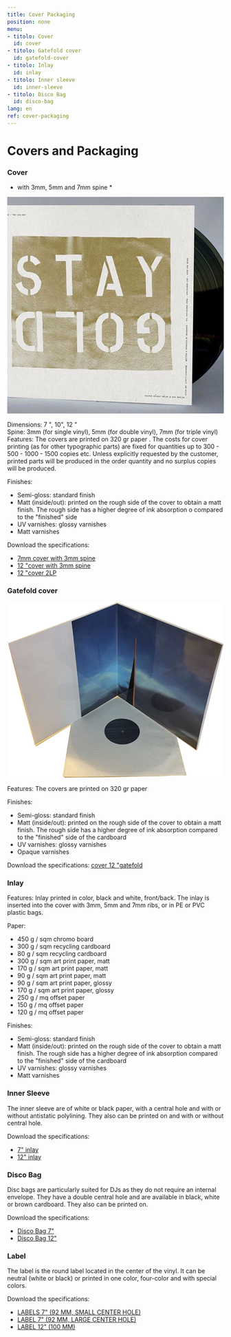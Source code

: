 ```yaml
---
title: Cover Packaging
position: none
menu:
- titolo: Cover
  id: cover
- titolo: Gatefold cover
  id: gatefold-cover
- titolo: Inlay
  id: inlay
- titolo: Inner sleeve
  id: inner-sleeve
- titolo: Disco Bag
  id: disco-bag
lang: en
ref: cover-packaging
---
```


# Covers and Packaging

### Cover
* with 3mm, 5mm and 7mm spine *


![12 "3mm spine cover](/img/Costina3mm_.jpg)

Dimensions: 7 ", 10", 12 "<br>
Spine: 3mm (for single vinyl), 5mm (for double vinyl), 7mm (for triple vinyl)
Features: The covers are printed on 320 gr paper .
The costs for cover printing (as for other typographic parts) are fixed for quantities up to 300 - 500 - 1000 - 1500 copies etc. Unless explicitly requested by the customer, printed parts will be produced in the order quantity and no surplus copies will be produced. 

Finishes:

* Semi-gloss:  standard finish
* Matt (inside/out):  printed on the rough side of the cover to obtain a matt finish. The rough side has a higher degree of ink absorption o compared to the "finished" side
* UV varnishes: glossy varnishes
* Matt varnishes 

Download the specifications:


* <a href="https://www.randmuzik.de/media/spinedsleeve_7inch_2019_1.pdf" target="_blank">7mm cover with 3mm spine</a>
* <a href="https://www.randmuzik.de/media/spinedsleeve_12inch_2019.pdf" target="_blank"> 12 "cover with 3mm spine</a>
* <a href="https://www.randmuzik.de/media/slipcase_12inch_2019.pdf" target="_blank"> 12 "cover 2LP </a>

### Gatefold cover

![12 "gatefold cover](/img/gatefold800px.png)

Features: The covers are printed on 320 gr paper 

Finishes:

* Semi-gloss:  standard finish
* Matt (inside/out):  printed on the rough side of the cover to obtain a matt finish. The rough side has a higher degree of ink absorption compared to the "finished" side of the cardboard
* UV varnishes: glossy varnishes
* Opaque varnishes


Download the specifications:
<a href="https://www.randmuzik.de/media/gatefold_12inch_6mm_2019.pdf" target="_blank"> cover 12 "gatefold </a>


### Inlay

Features:
Inlay printed in color, black and white, front/back. The inlay is inserted into the cover with 3mm, 5mm and 7mm ribs, or in PE or PVC plastic bags.

Paper:

* 450 g / sqm chromo board
* 300 g / sqm recycling cardboard
* 80 g / sqm recycling cardboard
* 300 g / sqm art print paper, matt
* 170 g / sqm art print paper, matt
* 90 g / sqm art print paper, matt
* 90 g / sqm art print paper, glossy
* 170 g / sqm art print paper, glossy
* 250 g / mq offset paper
* 150 g / mq offset paper
* 120 g / mq offset paper


Finishes:

* Semi-gloss:  standard finish
* Matt (inside/out):  printed on the rough side of the cover to obtain a matt finish. The rough side has a higher degree of ink absorption compared to the "finished" side of the cardboard
* UV varnishes: glossy varnishes
* Matt varnishes


### Inner Sleeve

The inner sleeve are of white or black paper, with a central hole and with or without antistatic polylining. They also can be printed on and with or without central hole.

Download the specifications:
* <a href="https://www.randmuzik.de/media/innersleeve_7inch_2019.pdf" target="_blank">7" inlay</a>
* <a href="https://www.randmuzik.de/media/innersleeve_12inch_2019.pdf" target="_blank">12" inlay</a>


### Disco Bag

Disc bags are particularly suited for DJs as they do not require an internal envelope. They have a double central hole and are available in black, white or brown cardboard. They also can be printed on.

Download the specifications:

* <a href="https://www.randmuzik.de/media/discosleeve_7inch_2019.pdf" target="_blank">Disco Bag 7"</a>
* <a href="https://www.randmuzik.de/media/discosleeve_12inch_2019.pdf" target="_blank">Disco Bag 12"</a>

### Label

The label is the round label located in the center of the vinyl. It can be neutral (white or black) or printed in one color, four-color and with special colors.

Download the specifications:

* <a href="https://www.randmuzik.de/media/label_7inch_gm_2019.pdf" target="_blank">LABELS 7" (92 MM, SMALL CENTER HOLE)</a>
* <a href="https://www.randmuzik.de/media/label_7inch_km_2019.pdf" target="_blank">LABEL 7" (92 MM, LARGE CENTER HOLE)</a>
* <a href="https://www.randmuzik.de/media/label_12inch_2019.pdf" target="_blank">LABEL 12" (100 MM)</a>
